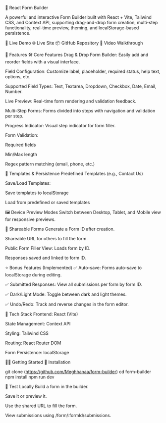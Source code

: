 🧩 React Form Builder

A powerful and interactive Form Builder built with React + Vite, Tailwind CSS, and Context API, supporting drag-and-drop form creation, multi-step functionality, real-time preview, theming, and localStorage-based persistence.

🔗 Live Demo
🌐 Live Site
📦 GitHub Repository
🎥 Video Walkthrough

📌 Features
🛠️ Core Features
Drag & Drop Form Builder: Easily add and reorder fields with a visual interface.

Field Configuration: Customize label, placeholder, required status, help text, options, etc.

Supported Field Types: Text, Textarea, Dropdown, Checkbox, Date, Email, Number.

Live Preview: Real-time form rendering and validation feedback.

Multi-Step Forms: Forms divided into steps with navigation and validation per step.

Progress Indicator: Visual step indicator for form filler.

Form Validation:

Required fields

Min/Max length

Regex pattern matching (email, phone, etc.)

🧩 Templates & Persistence
Predefined Templates (e.g., Contact Us)

Save/Load Templates:

Save templates to localStorage

Load from predefined or saved templates

🖼️ Device Preview Modes
Switch between Desktop, Tablet, and Mobile view for responsive previews.

🔗 Shareable Forms
Generate a Form ID after creation.

Shareable URL for others to fill the form.

Public Form Filler View: Loads form by ID.

Responses saved and linked to form ID.

⭐ Bonus Features (Implemented)
✅ Auto-save: Forms auto-save to localStorage during editing.

✅ Submitted Responses: View all submissions per form by form ID.

✅ Dark/Light Mode: Toggle between dark and light themes.

✅ Undo/Redo: Track and reverse changes in the form editor.

🚀 Tech Stack
Frontend: React (Vite)

State Management: Context API

Styling: Tailwind CSS

Routing: React Router DOM

Form Persistence: localStorage

🧑‍💻 Getting Started
🔧 Installation

git clone (https://github.com/Meghhanaa/form-builder)
cd form-builder
npm install
npm run dev

🧪 Test Locally
Build a form in the builder.

Save it or preview it.

Use the shared URL to fill the form.

View submissions using /form/:formId/submissions.
